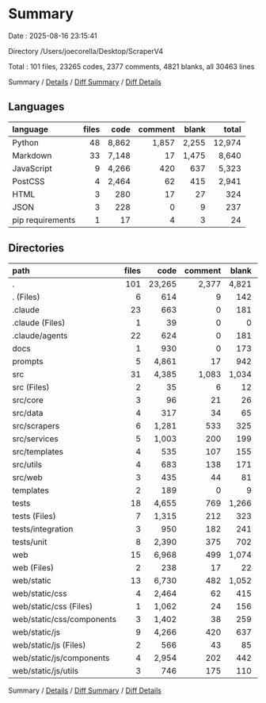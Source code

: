 # Summary

Date : 2025-08-16 23:15:41

Directory /Users/joecorella/Desktop/ScraperV4

Total : 101 files,  23265 codes, 2377 comments, 4821 blanks, all 30463 lines

Summary / [Details](details.md) / [Diff Summary](diff.md) / [Diff Details](diff-details.md)

## Languages
| language | files | code | comment | blank | total |
| :--- | ---: | ---: | ---: | ---: | ---: |
| Python | 48 | 8,862 | 1,857 | 2,255 | 12,974 |
| Markdown | 33 | 7,148 | 17 | 1,475 | 8,640 |
| JavaScript | 9 | 4,266 | 420 | 637 | 5,323 |
| PostCSS | 4 | 2,464 | 62 | 415 | 2,941 |
| HTML | 3 | 280 | 17 | 27 | 324 |
| JSON | 3 | 228 | 0 | 9 | 237 |
| pip requirements | 1 | 17 | 4 | 3 | 24 |

## Directories
| path | files | code | comment | blank | total |
| :--- | ---: | ---: | ---: | ---: | ---: |
| . | 101 | 23,265 | 2,377 | 4,821 | 30,463 |
| . (Files) | 6 | 614 | 9 | 142 | 765 |
| .claude | 23 | 663 | 0 | 181 | 844 |
| .claude (Files) | 1 | 39 | 0 | 0 | 39 |
| .claude/agents | 22 | 624 | 0 | 181 | 805 |
| docs | 1 | 930 | 0 | 173 | 1,103 |
| prompts | 5 | 4,861 | 17 | 942 | 5,820 |
| src | 31 | 4,385 | 1,083 | 1,034 | 6,502 |
| src (Files) | 2 | 35 | 6 | 12 | 53 |
| src/core | 3 | 96 | 21 | 26 | 143 |
| src/data | 4 | 317 | 34 | 65 | 416 |
| src/scrapers | 6 | 1,281 | 533 | 325 | 2,139 |
| src/services | 5 | 1,003 | 200 | 199 | 1,402 |
| src/templates | 4 | 535 | 107 | 155 | 797 |
| src/utils | 4 | 683 | 138 | 171 | 992 |
| src/web | 3 | 435 | 44 | 81 | 560 |
| templates | 2 | 189 | 0 | 9 | 198 |
| tests | 18 | 4,655 | 769 | 1,266 | 6,690 |
| tests (Files) | 7 | 1,315 | 212 | 323 | 1,850 |
| tests/integration | 3 | 950 | 182 | 241 | 1,373 |
| tests/unit | 8 | 2,390 | 375 | 702 | 3,467 |
| web | 15 | 6,968 | 499 | 1,074 | 8,541 |
| web (Files) | 2 | 238 | 17 | 22 | 277 |
| web/static | 13 | 6,730 | 482 | 1,052 | 8,264 |
| web/static/css | 4 | 2,464 | 62 | 415 | 2,941 |
| web/static/css (Files) | 1 | 1,062 | 24 | 156 | 1,242 |
| web/static/css/components | 3 | 1,402 | 38 | 259 | 1,699 |
| web/static/js | 9 | 4,266 | 420 | 637 | 5,323 |
| web/static/js (Files) | 2 | 566 | 43 | 85 | 694 |
| web/static/js/components | 4 | 2,954 | 202 | 442 | 3,598 |
| web/static/js/utils | 3 | 746 | 175 | 110 | 1,031 |

Summary / [Details](details.md) / [Diff Summary](diff.md) / [Diff Details](diff-details.md)